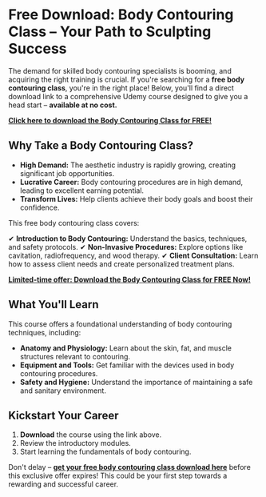 # Free Download: Body Contouring Class – Your Path to Sculpting Success

The demand for skilled body contouring specialists is booming, and acquiring the right training is crucial. If you're searching for a **free body contouring class**, you're in the right place! Below, you'll find a direct download link to a comprehensive Udemy course designed to give you a head start – **available at no cost.**

[**Click here to download the Body Contouring Class for FREE!**](https://udemywork.com/body-contouring-class)

## Why Take a Body Contouring Class?

*   **High Demand:** The aesthetic industry is rapidly growing, creating significant job opportunities.
*   **Lucrative Career:** Body contouring procedures are in high demand, leading to excellent earning potential.
*   **Transform Lives:** Help clients achieve their body goals and boost their confidence.

This free body contouring class covers:

✔ **Introduction to Body Contouring:** Understand the basics, techniques, and safety protocols.
✔ **Non-Invasive Procedures:** Explore options like cavitation, radiofrequency, and wood therapy.
✔ **Client Consultation:** Learn how to assess client needs and create personalized treatment plans.

[**Limited-time offer: Download the Body Contouring Class for FREE Now!**](https://udemywork.com/body-contouring-class)

## What You'll Learn

This course offers a foundational understanding of body contouring techniques, including:

*   **Anatomy and Physiology:** Learn about the skin, fat, and muscle structures relevant to contouring.
*   **Equipment and Tools:** Get familiar with the devices used in body contouring procedures.
*   **Safety and Hygiene:** Understand the importance of maintaining a safe and sanitary environment.

## Kickstart Your Career

1.  **Download** the course using the link above.
2.  Review the introductory modules.
3.  Start learning the fundamentals of body contouring.

Don't delay – **[get your free body contouring class download here](https://udemywork.com/body-contouring-class)** before this exclusive offer expires! This could be your first step towards a rewarding and successful career.

